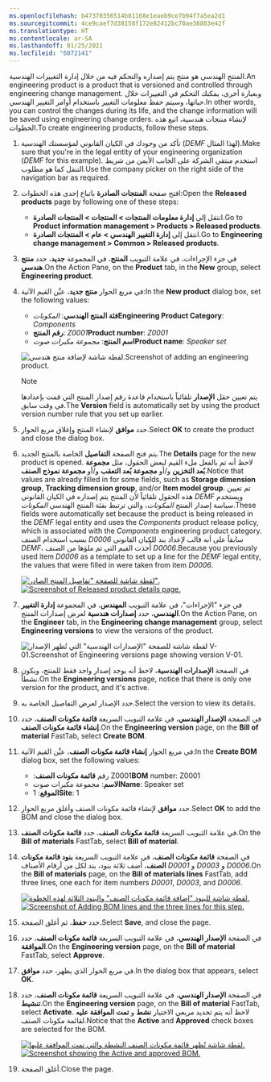 ```yaml
---
ms.openlocfilehash: b47370356514b81168e1eaeb9ce7b94f7a5ea2d1
ms.sourcegitcommit: 4ce9caef7d38158f172e82412bc70ae36883e42f
ms.translationtype: HT
ms.contentlocale: ar-SA
ms.lasthandoff: 01/25/2021
ms.locfileid: "6072141"
---
```

<span data-ttu-id="3c9ef-101">المنتج الهندسي هو منتج يتم إصداره والتحكم فيه من خلال إدارة التغييرات الهندسية.</span><span class="sxs-lookup"><span data-stu-id="3c9ef-101">An engineering product is a product that is versioned and controlled through engineering change management.</span></span> <span data-ttu-id="3c9ef-102">وبعبارة أخرى، يمكنك التحكم في التغييرات خلال حياتها، وسيتم حفظ معلومات التغيير باستخدام أوامر التغيير الهندسي.</span><span class="sxs-lookup"><span data-stu-id="3c9ef-102">In other words, you can control the changes during its life, and the change information will be saved using engineering change orders.</span></span> <span data-ttu-id="3c9ef-103">لإنشاء منتجات هندسية، اتبع هذه الخطوات.</span><span class="sxs-lookup"><span data-stu-id="3c9ef-103">To create engineering products, follow these steps.</span></span>

1. <span data-ttu-id="3c9ef-104">تأكد من وجودك في الكيان القانوني لمؤسستك الهندسية (*DEMF* لهذا المثال).</span><span class="sxs-lookup"><span data-stu-id="3c9ef-104">Make sure that you're in the legal entity of your engineering organization (*DEMF* for this example).</span></span> <span data-ttu-id="3c9ef-105">استخدم منتقي الشركة على الجانب الأيمن من شريط التنقل كما هو مطلوب.</span><span class="sxs-lookup"><span data-stu-id="3c9ef-105">Use the company picker on the right side of the navigation bar as required.</span></span>
1. <span data-ttu-id="3c9ef-106">افتح صفحة **المنتجات الصادرة** باتباع إحدى هذه الخطوات:</span><span class="sxs-lookup"><span data-stu-id="3c9ef-106">Open the **Released products** page by following one of these steps:</span></span>

    - <span data-ttu-id="3c9ef-107">انتقل إلى **إدارة معلومات المنتجات > المنتجات > المنتجات الصادرة**.</span><span class="sxs-lookup"><span data-stu-id="3c9ef-107">Go to **Product information management > Products > Released products**.</span></span>
    - <span data-ttu-id="3c9ef-108">انتقل إلى **إدارة التغيير الهندسي > عام > المنتجات الصادرة**.</span><span class="sxs-lookup"><span data-stu-id="3c9ef-108">Go to **Engineering change management > Common > Released products**.</span></span>

1. <span data-ttu-id="3c9ef-109">في جزء الإجراءات، في علامة التبويب **المنتج**، في المجموعة **جديد**، حدد **منتج هندسي**.</span><span class="sxs-lookup"><span data-stu-id="3c9ef-109">On the Action Pane, on the **Product** tab, in the **New** group, select **Engineering product**.</span></span>
1. <span data-ttu-id="3c9ef-110">في مربع الحوار **منتج جديد**، عيِّن القيم الآتية:</span><span class="sxs-lookup"><span data-stu-id="3c9ef-110">In the **New product** dialog box, set the following values:</span></span>

    - <span data-ttu-id="3c9ef-111">**فئة المنتج الهندسي**: *المكونات*</span><span class="sxs-lookup"><span data-stu-id="3c9ef-111">**Engineering Product Category**: *Components*</span></span>
    - <span data-ttu-id="3c9ef-112">**رقم المنتج**: *Z0001*</span><span class="sxs-lookup"><span data-stu-id="3c9ef-112">**Product number**: *Z0001*</span></span>
    - <span data-ttu-id="3c9ef-113">**اسم المنتج**: *مجموعة مكبرات صوت*</span><span class="sxs-lookup"><span data-stu-id="3c9ef-113">**Product name**: *Speaker set*</span></span>

    ![ <span data-ttu-id="3c9ef-114">لقطة شاشة لإضافة منتج هندسي.</span><span class="sxs-lookup"><span data-stu-id="3c9ef-114">Screenshot of adding an engineering product.</span></span>](../media/new-product-dialog-ss.png)
   
    > [!NOTE]
    > <span data-ttu-id="3c9ef-115">يتم تعيين حقل **الإصدار** تلقائياً باستخدام قاعدة رقم إصدار المنتج التي قمت بإعدادها في وقت سابق.</span><span class="sxs-lookup"><span data-stu-id="3c9ef-115">The **Version** field is automatically set by using the product version number rule that you set up earlier.</span></span>

1. <span data-ttu-id="3c9ef-116">حدد **موافق** لإنشاء المنتج وإغلاق مربع الحوار.</span><span class="sxs-lookup"><span data-stu-id="3c9ef-116">Select **OK** to create the product and close the dialog box.</span></span>
1. <span data-ttu-id="3c9ef-117">يتم فتح الصفحة **التفاصيل** الخاصة بالمنتج الجديد.</span><span class="sxs-lookup"><span data-stu-id="3c9ef-117">The **Details** page for the new product is opened.</span></span> <span data-ttu-id="3c9ef-118">لاحظ أنه تم بالفعل ملء القيم لبعض الحقول، مثل **مجموعة بُعد التخزين** و/أو **مجموعة بُعد التعقب** و/أو **مجموعة نموذج الصنف**.</span><span class="sxs-lookup"><span data-stu-id="3c9ef-118">Notice that values are already filled in for some fields, such as **Storage dimension group**, **Tracking dimension group**, and/or **Item model group**.</span></span> <span data-ttu-id="3c9ef-119">تم تعيين هذه الحقول تلقائياً لأن المنتج يتم إصداره في الكيان القانوني ‎*DEMF* ويستخدم سياسة إصدار المنتج *المكونات*، والتي ترتبط بفئة المنتج الهندسي *المكونات*.</span><span class="sxs-lookup"><span data-stu-id="3c9ef-119">These fields were automatically set because the product is being released in the *DEMF* legal entity and uses the *Components* product release policy, which is associated with the *Components* engineering product category.</span></span> <span data-ttu-id="3c9ef-120">بسبب استخدام الصنف *D0006* سابقاً على أنه قالب لإعداد بند للكيان القانوني *DEMF*، أُخذت القيم التي تم ملؤها من الصنف *D0006*.</span><span class="sxs-lookup"><span data-stu-id="3c9ef-120">Because you previously used item *D0006* as a template to set up a line for the *DEMF* legal entity, the values that were filled in were taken from item *D0006*.</span></span>

    <span data-ttu-id="3c9ef-121">[![ لقطة شاشة للصفحة "تفاصيل المنتج الصادر".](../media/product-details-ss.png)](../media/product-details-ss.png#lightbox)</span><span class="sxs-lookup"><span data-stu-id="3c9ef-121">[![ Screenshot of Released product details page.](../media/product-details-ss.png)](../media/product-details-ss.png#lightbox)</span></span>
    
1. <span data-ttu-id="3c9ef-122">في جزء "الإجراءات"، في علامة التبويب **المهندس**، في المجموعة **إدارة التغيير الهندسي**، حدد **إصدارات هندسية** لعرض إصدارات المنتج.</span><span class="sxs-lookup"><span data-stu-id="3c9ef-122">On the Action Pane, on the **Engineer** tab, in the **Engineering change management** group, select **Engineering versions** to view the versions of the product.</span></span>

    ![ <span data-ttu-id="3c9ef-123">لقطة شاشة للصفحة "الإصدارات الهندسية" التي تُظهر الإصدار V-01.</span><span class="sxs-lookup"><span data-stu-id="3c9ef-123">Screenshot of Engineering versions page showing version V-01.</span></span>](../media/engineering-versions-list-ss.png)

1. <span data-ttu-id="3c9ef-124">في الصفحة **الإصدارات الهندسية**، لاحظ أنه يوجد إصدار واحد فقط للمنتج، ويكون نشطاً.</span><span class="sxs-lookup"><span data-stu-id="3c9ef-124">On the **Engineering versions** page, notice that there is only one version for the product, and it's active.</span></span>
1. <span data-ttu-id="3c9ef-125">حدد الإصدار لعرض التفاصيل الخاصة به.</span><span class="sxs-lookup"><span data-stu-id="3c9ef-125">Select the version to view its details.</span></span>
1. <span data-ttu-id="3c9ef-126">في الصفحة **الإصدار الهندسي**، في علامة التبويب السريعة **قائمة مكونات الصنف**، حدد **إنشاء قائمة مكونات الصنف**.</span><span class="sxs-lookup"><span data-stu-id="3c9ef-126">On the **Engineering version** page, on the **Bill of material** FastTab, select **Create BOM**.</span></span>
1. <span data-ttu-id="3c9ef-127">في مربع الحوار **إنشاء قائمة مكونات الصنف**، عيِّن القيم الآتية:</span><span class="sxs-lookup"><span data-stu-id="3c9ef-127">In the **Create BOM** dialog box, set the following values:</span></span>

    - <span data-ttu-id="3c9ef-128">رقم **قائمة مكونات الصنف**:‏ Z0001</span><span class="sxs-lookup"><span data-stu-id="3c9ef-128">**BOM** number: Z0001</span></span>
    - <span data-ttu-id="3c9ef-129">**الاسم**: مجموعة مكبرات صوت</span><span class="sxs-lookup"><span data-stu-id="3c9ef-129">**Name**: Speaker set</span></span>
    - <span data-ttu-id="3c9ef-130">**الموقع**: ‏1</span><span class="sxs-lookup"><span data-stu-id="3c9ef-130">**Site**: 1</span></span>

1. <span data-ttu-id="3c9ef-131">حدد **موافق** لإنشاء قائمة مكونات الصنف وأغلق مربع الحوار.</span><span class="sxs-lookup"><span data-stu-id="3c9ef-131">Select **OK** to add the BOM and close the dialog box.</span></span>
1. <span data-ttu-id="3c9ef-132">في علامة التبويب السريعة **قائمة مكونات الصنف**، حدد **قائمة مكونات الصنف**.</span><span class="sxs-lookup"><span data-stu-id="3c9ef-132">On the **Bill of materials** FastTab, select **Bill of material**.</span></span>
1. <span data-ttu-id="3c9ef-133">في الصفحة **قائمة مكونات الصنف**، في علامة التبويب السريعة **بنود قائمة مكونات الصنف**، أضف ثلاثة بنود، بند لكل من أرقام الأصناف *D0001* و *D0003* و *D0006*.</span><span class="sxs-lookup"><span data-stu-id="3c9ef-133">On the **Bill of materials** page, on the **Bill of materials lines** FastTab, add three lines, one each for item numbers *D0001*, *D0003*, and *D0006*.</span></span>

    <span data-ttu-id="3c9ef-134">[![لقطة شاشة للبنود "إضافة قائمة مكونات الصنف" والبنود الثلاثة لهذه الخطوة.](../media/bom-ss.png)](../media/bom-ss.png#lightbox)</span><span class="sxs-lookup"><span data-stu-id="3c9ef-134">[![Screenshot of Adding BOM lines and the three lines for this step.](../media/bom-ss.png)](../media/bom-ss.png#lightbox)</span></span>

1. <span data-ttu-id="3c9ef-135">حدد **حفظ**، ثم أغلق الصفحة.</span><span class="sxs-lookup"><span data-stu-id="3c9ef-135">Select **Save**, and close the page.</span></span>
1. <span data-ttu-id="3c9ef-136">في الصفحة **الإصدار الهندسي**، في علامة التبويب السريعة **قائمة مكونات الصنف**، حدد **الموافقة**.</span><span class="sxs-lookup"><span data-stu-id="3c9ef-136">On the **Engineering version** page, on the **Bill of material** FastTab, select **Approve**.</span></span>
1. <span data-ttu-id="3c9ef-137">في مربع الحوار الذي يظهر، حدد **موافق**.</span><span class="sxs-lookup"><span data-stu-id="3c9ef-137">In the dialog box that appears, select **OK**.</span></span>
1. <span data-ttu-id="3c9ef-138">في الصفحة **الإصدار الهندسي**، في علامة التبويب السريعة **قائمة مكونات الصنف**، حدد **تنشيط**.</span><span class="sxs-lookup"><span data-stu-id="3c9ef-138">On the **Engineering version** page, on the **Bill of material** FastTab, select **Activate**.</span></span> <span data-ttu-id="3c9ef-139">لاحظ أنه يتم تحديد مربعي الاختيار **نشط** و **تمت الموافقة عليه** لقائمة مكونات الصنف.</span><span class="sxs-lookup"><span data-stu-id="3c9ef-139">Notice that the **Active** and **Approved** check boxes are selected for the BOM.</span></span>

    <span data-ttu-id="3c9ef-140">[![لقطة شاشة تُظهر قائمة مكونات الصنف النشطة والتي تمت الموافقة عليها.](../media/approved-bom-ss.png)](../media/approved-bom-ss.png#lightbox)</span><span class="sxs-lookup"><span data-stu-id="3c9ef-140">[![Screenshot showing the Active and approved BOM.](../media/approved-bom-ss.png)](../media/approved-bom-ss.png#lightbox)</span></span>

1. <span data-ttu-id="3c9ef-141">أغلق الصفحة.</span><span class="sxs-lookup"><span data-stu-id="3c9ef-141">Close the page.</span></span>
